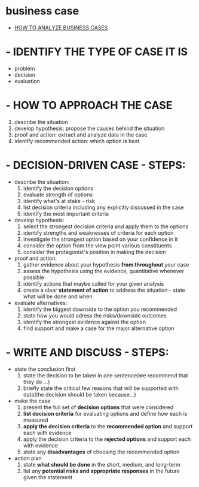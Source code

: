 # business case

- [HOW TO ANALYZE BUSINESS CASES](https://www.youtube.com/watch?v=MxyQKUzvuhA)

# - IDENTIFY THE TYPE OF CASE IT IS

- problem
- decision
- evaluation

# - HOW TO APPROACH THE CASE

1. describe the situation
2. develop hypothesis: propose the causes behind the situation
3. proof and action: extract and analyze data in the case
4. identify recommended action: which option is best

# - DECISION-DRIVEN CASE - STEPS:

- describe the situation:
  1. identify the decision options
  2. evaluate strength of options
  3. identify what's at stake - risk
  4. list decision criteria including any explicitly discussed in the case
  5. identify the most important criteria
- develop hypothesis:
  1. select the strongest decision criteria and apply them to the options
  2. identify strengths and weaknesses of criteria for each option
  3. investigate the strongest option based on your confidence in it
  4. consider the option from the view point various constituents
  5. consider the protagonist's position in making the decision
- proof and action:
  1. gather evidence about your hypothesis **from throughout** your case
  2. assess the hypothesis using the evidence, quantitative whenever possible
  3. identify actions that maybe called for your given analysis
  4. create a clear **statement of action** to address the situation - state what will be done and when
- evaluate alternatives:
  1. identify the biggest downside to the option you recommended
  2. state how you would adress the risks/downside outcomes
  3. identify the strongest evidence against the option
  4. find support and make a case for the major alternative option

# - WRITE AND DISCUSS - STEPS:

- state the conclusion first
  1. state the decision to be taken in one sentence(we recommend that they do ...)
  2. briefly state the critical few reasons that will be supported with data(the decision should be taken because...)
- make the case
  1. present the full set of **decision options** that were considered
  2. **list decision criteria** for evaluating options and define how each is measured
  3. **apply the decision criteria** to the **recommended option** and support each with evidence
  4. apply the decision criteria to the **rejected options** and support each with evidence
  5. state any **disadvantages** of choosing the recommended option
- action plan
  1. state **what should be done** in the short, medium, and long-term
  2. list any **potential risks and appropriate responses** in the future given the statement
